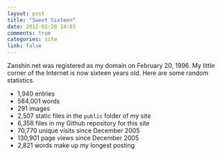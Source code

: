 ```yaml
---
layout: post
title: "Sweet Sixteen"
date: 2012-02-20 14:03
comments: true
categories: site
link: false
---
```

Zanshin.net was registered as my domain on February 20, 1996. My little corner of the Internet is now sixteen years old. Here are some random statistics.

* 1,940 entries  
* 584,001 words
* 291 images 
* 2,507 static files in the `public` folder of my site
* 6,358 files in my Github repository for this site
* 70,770 unique visits since December 2005
* 130,901 page views since December 2005
* 2,821 words make up my longest posting


